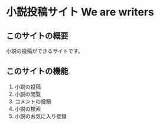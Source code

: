 # 小説投稿サイト  We are writers

## このサイトの概要
小説の投稿ができるサイトです。

## このサイトの機能
1. 小説の投稿
2. 小説の閲覧
3. コメントの投稿
4. 小説の検索
5. 小説のお気に入り登録

